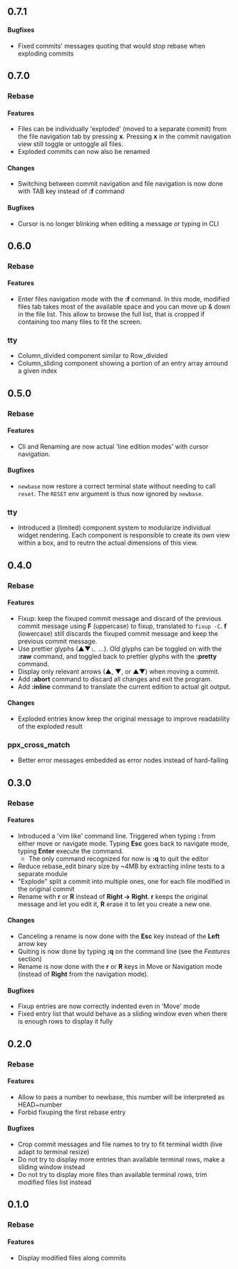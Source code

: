 ## 0.7.1
#### Bugfixes
- Fixed commits' messages quoting that would stop rebase when exploding commits

## 0.7.0
### Rebase
#### Features
- Files can be individually 'exploded' (moved to a separate commit) from the file navigation tab by pressing **x**. Pressing **x** in the commit navigation view still toggle or untoggle all files.
- Exploded commits can now also be renamed
#### Changes
- Switching between commit navigation and file navigation is now done with TAB key instead of **:f** command
#### Bugfixes
- Cursor is no longer blinking when editing a message or typing in CLI

## 0.6.0
### Rebase
#### Features
- Enter files navigation mode with the **:f** command. In this mode, modified files tab takes most of the available space and you can move up & down in the file list. This allow to browse the full list, that is cropped if containing too many files to fit the screen.
### tty
- Column_divided component similar to Row_divided
- Column_sliding component showing a portion of an entry array arround a given index

## 0.5.0
### Rebase
#### Features
- Cli and Renaming are now actual 'line edition modes' with cursor navigation.
#### Bugfixes
- `newbase` now restore a correct terminal state without needing to call `reset`. The `RESET` env argument is thus now ignored by `newbase`.
### tty
- Introduced a (limited) component system to modularize individual widget rendering. Each component is responsible to create its own view within a box, and to reutrn the actual dimensions of this view.

## 0.4.0
### Rebase
#### Features
- Fixup: keep the fixuped commit message and discard of the previous commit message using **F** (uppercase) to fixup, translated to `fixup -C`. **f** (lowercase) still discards the fixuped commit message and keep the previous commit message.
- Use prettier glyphs (▲▼∟ ...). Old glyphs can be toggled on with the **:raw** command, and toggled back to prettier glyphs with the **:pretty** command.
- Display only relevant arrows (▲, ▼, or ▲▼) when moving a commit.
- Add **:abort** command to discard all changes and exit the program.
- Add **:inline** command to translate the current edition to actual git output.
#### Changes
- Exploded entries know keep the original message to improve readability of the exploded result
### ppx_cross_match
- Better error messages embedded as error nodes instead of hard-failing

## 0.3.0
### Rebase
#### Features
- Introduced a 'vim like' command line. Triggered when typing **:** from either move or navigate mode. Typing **Esc** goes back to navigate mode, typing **Enter** execute the command.
  + The only command recognized for now is **:q** to quit the editor
- Reduce rebase_edit binary size by ~4MB by extracting inline tests to a separate module
- "Explode" split a commit into multiple ones, one for each file modified in the original commit
- Rename with **r** or **R** instead of **Right -> Right**. **r** keeps the original message and let you edit it, **R** erase it to let you create a new one. 
#### Changes
- Canceling a rename is now done with the **Esc** key instead of the **Left** arrow key
- Quiting is now done by typing **:q** on the command line (see the *Features* section)
- Rename is now done with the **r** or **R** keys in Move or Navigation mode (instead of **Right** from the navigation mode).
#### Bugfixes
- Fixup entries are now correctly indented even in 'Move' mode
- Fixed entry list that would behave as a sliding window even when there is enough rows to display it fully

## 0.2.0
### Rebase
#### Features
- Allow to pass a number to newbase, this number will be interpreted as HEAD~number
- Forbid fixuping the first rebase entry
#### Bugfixes
- Crop commit messages and file names to try to fit terminal width (live adapt to terminal resize)
- Do not try to display more entries than available terminal rows, make a sliding window instead
- Do not try to display more files than available terminal rows, trim modified files list instead

## 0.1.0
### Rebase
#### Features
- Display modified files along commits